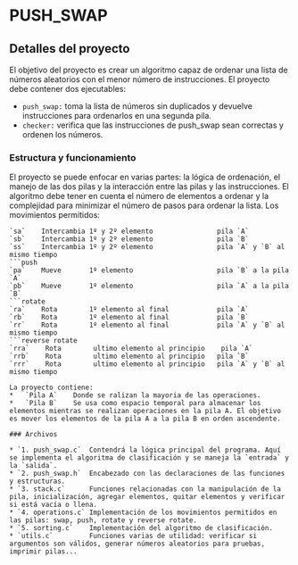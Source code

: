 # PUSH_SWAP

## Detalles del proyecto

El objetivo del proyecto es crear un algoritmo capaz de ordenar una lista de números aleatorios con el menor número de instrucciones.
El proyecto debe contener dos ejecutables:
*   `push_swap:`  toma la lista de números sin duplicados y devuelve instrucciones para ordenarlos en una segunda pila.
*   `checker:`    verifica que las instrucciones de push_swap sean correctas y ordenen los números.

### Estructura y funcionamiento

El proyecto se puede enfocar en varias partes: la lógica de ordenación, el manejo de las dos pilas y la interacción entre las pilas y las instrucciones. 
El algoritmo debe tener en cuenta el número de elementos a ordenar y la complejidad para minimizar el número de pasos para ordenar la lista.
Los movimientos permitidos:

```swap
`sa`    Intercambia 1º y 2º elemento        		pila `A`
`sb`    Intercambia 1º y 2º elemento       			pila `B`
`ss`    Intercambia 1º y 2º elemento       		 	pila `A` y `B` al mismo tiempo
```push
`pa`    Mueve       1º elemento         	  	  	pila `B` a la pila `A`
`pb`    Mueve       1º elemento         	    	pila `A` a la pila `B`
```rotate
`ra`    Rota        1º elemento al final    		pila `A`
`rb`    Rota        1º elemento al final    		pila `B`
`rr`    Rota        1º elemento al final    		pila `A` y `B` al mismo tiempo
```reverse rotate
`rra`    Rota        ultimo elemento al principio    pila `A`
`rrb`    Rota        ultimo elemento al principio 	pila `B`
`rrr`    Rota        ultimo elemento al principio 	pila `A` y `B` al mismo tiempo

La proyecto contiene:
*	`Pila A` 	Donde se ralizan la mayoria de las operaciones.
*	`Pila B`	Se usa como espacio temporal para almacenar los elementos mientras se realizan operaciones en la pila A. El objetivo es mover los elementos de la pila A a la pila B en orden ascendente.

### Archivos

* `1. push_swap.c`	Contendrá la lógica principal del programa. Aquí se implementa el algoritma de clasificación y se maneja la `entrada` y la `salida`.
* `2. push_swap.h`	Encabezado con las declaraciones de las funciones y estructuras.
* `3. stack.c`		Funciones relacionadas con la manipulación de la pila, inicialización, agregar elementos, quitar elementos y verificar si está vacía o llena.
* `4. operations.c`	Implementación de los movimientos permitidos en las pilas: swap, push, rotate y reverse rotate. 
* `5. sorting.c`	Implementación del algoritmo de clasificación. 
* `utils.c`			Funciones varias de utilidad: verificar si argumentos son válidos, generar números aleatorios para pruebas, imprimir pilas...
















